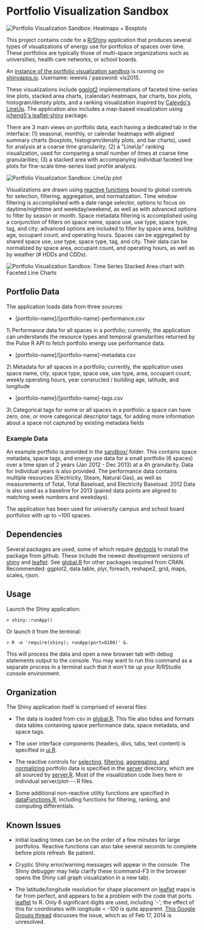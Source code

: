 Portfolio Visualization Sandbox
========

![Portfolio Visualization Sandbox: Heatmaps + Boxplots](https://github.com/mattbrehmer/PortfolioSandbox/blob/master/screenshots/portfolio-cal.png "Portfolio Visualization Sandbox: A differential calendar heatmap with aligned boxplot summary chart.")

This project contains code for a [R/Shiny](http://www.rstudio.com/shiny/) application that produces several types of visualizations of energy use for portfolios of spaces over time. These portfolios are typically those of multi-space organizations such as universities, health care networks, or school boards. 

An [instance of the portfolio visualization sandbox](https://mattbrehmer.shinyapps.io/PortfolioSandbox/) is running on [shinyapps.io](http://www.shinyapps.io/). Username: ieeevis / password: vis2015.

These visualizations include [ggplot2](http://ggplot2.org/) implementations of faceted time-series line plots, stacked area charts, (calendar) heatmaps, bar charts, box plots, histogram/density plots, and a ranking visualization inspired by [Caleydo's LineUp](http://lineup.caleydo.org). The application also includes a map-based visualization using [jcheng5's leaflet-shiny](https://github.com/jcheng5/leaflet-shiny) package.

There are 3 main views on portfolio data, each having a dedicated tab in the interface: (1) seasonal, monthly, or calendar heatmaps with aligned summary charts (boxplots, histogram/density plots, and bar charts), used for analysis at a coarse time granularity; (2) a "LineUp" ranking visualization, used for comparing a small number of itmes at coarse time granularities; (3) a stacked area with accompanying individual faceted line plots for fine-scale time-series load profile analysis.

![Portfolio Visualization Sandbox: LineUp plot](https://github.com/mattbrehmer/PortfolioSandbox/blob/master/screenshots/portfolio-lineup.png "A LineUp ranking visualization for a set of 10 research buildings.")

Visualizations are drawn using [reactive functions](http://rstudio.github.io/shiny/tutorial/#reactivity) bound to global controls for selection, filtering, aggregation, and normalization. Time window filtering is accomplished with a date range selector, options to focus on daytime/nighttime and weekday/weekend, as well as with advanced options to filter by season or month. Space metadata filtering is accomplished using a conjunction of filters on space name, space use, use type, space type, tag, and city; advanced options are included to filter by space area, building age, occupant count, and operating hours. Spaces can be aggregated by shared space use, use type, space type, tag, and city. Their data can be normalized by space area, occupant count, and operating hours, as well as by weather (# HDDs and CDDs). 

![Portfolio Visualization Sandbox: Time Series Stacked Area chart with Faceted Line Charts](https://github.com/mattbrehmer/PortfolioSandbox/blob/master/screenshots/portfolio-lines.png "Time Series stacked area chart with faceted line charts.")

## Portfolio Data

The application loads data from three sources:

* [portfolio-name]/[portfolio-name]-performance.csv

1\ Performance data for all spaces in a portfolio; currently, the application can understands the resource types and temporal granularities returned by the Pulse R API to fetch portfolio energy use performance data.

* [portfolio-name]/[portfolio-name]-metadata.csv

2\ Metadata for all spaces in a portfolio; currently, the application uses space name, city, space type, space use, use type, area, occupant count, weekly operating hours, year consructed / building age, latitude, and longitude

* [portfolio-name]/[portfolio-name]-tags.csv

3\ Categorical tags for some or all spaces in a portfolio: a space can have zero, one, or more categorical descriptor tags, for adding more information about a space not captured by existing metadata fields

### Example Data

An example portfolio is provided in the [sandbox/](https://github.com/mattbrehmer/PortfolioSandbox/tree/master/sandbox) folder. This contains space metadata, space tags, and energy use data for a small portfolio (6 spaces) over a time span of 2 years (Jan 2012 - Dec 2013) at a 4h granularity. Data for individual years is also provided. The performance data contains multiple resources (Electricity, Steam, Natural Gas), as well as measurements of Total, Total Baseload, and Electricity Baseload. 2012 Data is also used as a baseline for 2013 (paired data points are aligned to matching week numbers and weekdays).

The application has been used for university campus and school board portfolios with up to ~100 spaces. 

## Dependencies

Several packages are used, some of which require [devtools](http://www.rstudio.com/projects/devtools/) to install the package from github. These include the newest development versions of [shiny](https://github.com/rstudio/shiny) and [leaflet](https://github.com/jcheng5/leaflet-shiny). See [global.R](https://github.com/mattbrehmer/PortfolioSandbox/blob/master/global.R) for other packages required from CRAN. Recommended: ggplot2, data.table, plyr, foreach, reshape2, grid, maps, scales, rjson.

## Usage

Launch the Shiny application:

	> shiny::runApp()
	
Or launch it from the terminal:

	> R -e 'require(shiny); runApp(port=8100)' &.
	
This will process the data and open a new browser tab with debug statements output to the console. You may want to run this command as a separate process in a terminal such that it won't tie up your R/RStudio console environment.

## Organization

The Shiny application itself is comprised of several files: 

* The data is loaded from csv in [global.R](https://github.com/mattbrehmer/PortfolioSandbox/blob/master/global.R). This file also tidies and formats data tables containing space performance data, space metadata, and space tags.

* The user interface components (headers, divs, tabs, text content) is specified in [ui.R](https://github.com/mattbrehmer/PortfolioSandbox/blob/master/ui.R). 

* The reactive controls for [selecting](https://github.com/mattbrehmer/PortfolioSandbox/blob/master/server/selectOptions.R), [filtering](https://github.com/mattbrehmer/PortfolioSandbox/blob/master/server/filterOptions.R), [aggregating, and normalizing](https://github.com/mattbrehmer/PortfolioSandbox/blob/master/server/reactiveFunctions.R) portfolio data is specified in the [server](https://github.com/mattbrehmer/PortfolioSandbox/tree/master/server) directory, which are all sourced by [server.R](https://github.com/mattbrehmer/PortfolioSandbox/blob/master/server.R). Most of the visualization code lives here in individual server/plot---.R files.

* Some additional non-reactive utility functions are specified in [dataFunctions.R](https://github.com/mattbrehmer/PortfolioSandbox/blob/master/dataFunctions.R), including functions for filtering, ranking, and computing differentials.

## Known Issues

* Initial loading times can be on the order of a few minutes for large portfolios. Reactive functions can also take several seconds to complete before plots refresh. Be patient.

* Cryptic Shiny error/warning messages will appear in the console. The Shiny debugger may help clarify these (command-F3 in the browser opens the Shiny call graph visualization in a new tab).

* The latitude/longitude resolution for shape placement on [leaflet](https://github.com/jcheng5/leaflet-shiny) maps is far from perfect, and appears to be a problem with the code that ports [leaflet](http://leafletjs.com/) to R. Only 6 significant digits are used, including '-'; the effect of this for coordinates with longitude < -100 is quite apparent. [This Google Groups thread](https://groups.google.com/forum/#!msg/shiny-discuss/V7WUQA7aAiI/gnlLIG8N2-QJ) discusses the issue, which as of Feb 17, 2014 is unresolved.